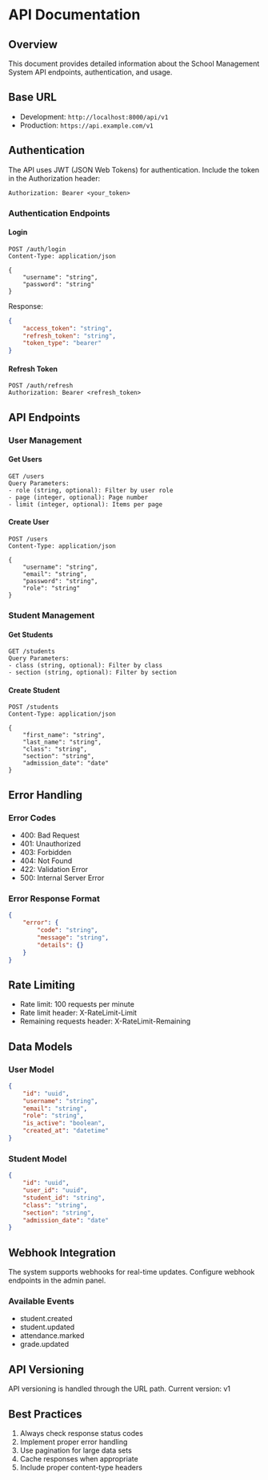 # API Documentation

## Overview
This document provides detailed information about the School Management System API endpoints, authentication, and usage.

## Base URL
- Development: `http://localhost:8000/api/v1`
- Production: `https://api.example.com/v1`

## Authentication
The API uses JWT (JSON Web Tokens) for authentication. Include the token in the Authorization header:

```http
Authorization: Bearer <your_token>
```

### Authentication Endpoints

#### Login
```http
POST /auth/login
Content-Type: application/json

{
    "username": "string",
    "password": "string"
}
```

Response:
```json
{
    "access_token": "string",
    "refresh_token": "string",
    "token_type": "bearer"
}
```

#### Refresh Token
```http
POST /auth/refresh
Authorization: Bearer <refresh_token>
```

## API Endpoints

### User Management

#### Get Users
```http
GET /users
Query Parameters:
- role (string, optional): Filter by user role
- page (integer, optional): Page number
- limit (integer, optional): Items per page
```

#### Create User
```http
POST /users
Content-Type: application/json

{
    "username": "string",
    "email": "string",
    "password": "string",
    "role": "string"
}
```

### Student Management

#### Get Students
```http
GET /students
Query Parameters:
- class (string, optional): Filter by class
- section (string, optional): Filter by section
```

#### Create Student
```http
POST /students
Content-Type: application/json

{
    "first_name": "string",
    "last_name": "string",
    "class": "string",
    "section": "string",
    "admission_date": "date"
}
```

## Error Handling

### Error Codes
- 400: Bad Request
- 401: Unauthorized
- 403: Forbidden
- 404: Not Found
- 422: Validation Error
- 500: Internal Server Error

### Error Response Format
```json
{
    "error": {
        "code": "string",
        "message": "string",
        "details": {}
    }
}
```

## Rate Limiting
- Rate limit: 100 requests per minute
- Rate limit header: X-RateLimit-Limit
- Remaining requests header: X-RateLimit-Remaining

## Data Models

### User Model
```json
{
    "id": "uuid",
    "username": "string",
    "email": "string",
    "role": "string",
    "is_active": "boolean",
    "created_at": "datetime"
}
```

### Student Model
```json
{
    "id": "uuid",
    "user_id": "uuid",
    "student_id": "string",
    "class": "string",
    "section": "string",
    "admission_date": "date"
}
```

## Webhook Integration
The system supports webhooks for real-time updates. Configure webhook endpoints in the admin panel.

### Available Events
- student.created
- student.updated
- attendance.marked
- grade.updated

## API Versioning
API versioning is handled through the URL path. Current version: v1

## Best Practices
1. Always check response status codes
2. Implement proper error handling
3. Use pagination for large data sets
4. Cache responses when appropriate
5. Include proper content-type headers